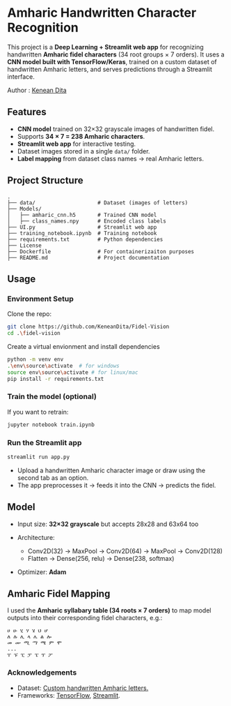 # Amharic Handwritten Character Recognition

This project is a **Deep Learning + Streamlit web app** for recognizing handwritten **Amharic fidel characters** (34 root groups × 7 orders).
It uses a **CNN model built with TensorFlow/Keras**, trained on a custom dataset of handwritten Amharic letters, and serves predictions through a Streamlit interface.

Author : [Kenean Dita](https://github.com/KeneanDita)

## Features

* **CNN model** trained on 32×32 grayscale images of handwritten fidel.
* Supports **34 × 7 = 238 Amharic characters**.
* **Streamlit web app** for interactive testing.
* Dataset images stored in a single `data/` folder.
* **Label mapping** from dataset class names → real Amharic letters.

## Project Structure

```PS
.
├── data/                    # Dataset (images of letters)
├── Models/
│   ├── amharic_cnn.h5       # Trained CNN model
│   ├── class_names.npy      # Encoded class labels
├── UI.py                    # Streamlit web app
├── training_notebook.ipynb  # Training notebook
├── requirements.txt         # Python dependencies
├── License
├── Dockerfile               # For containerizaiton purposes
├── README.md                # Project documentation
```

## Usage

### Environment Setup

Clone the repo:

```bash
git clone https://github.com/KeneanDita/Fidel-Vision
cd .\fidel-vision
```

Create a virtual envionment and install dependencies

```bash
python -m venv env
.\env\source\activate  # for windows
source env\source\activate # for linux/mac
pip install -r requirements.txt
```

### Train the model (optional)

If you want to retrain:

```bash
jupyter notebook train.ipynb
```

### Run the Streamlit app

```bash
streamlit run app.py
```

* Upload a handwritten Amharic character image or draw using the second tab as an option.
* The app preprocesses it → feeds it into the CNN → predicts the fidel.

## Model

* Input size: **32×32 grayscale** but accepts 28x28 and 63x64 too
* Architecture:

  * Conv2D(32) → MaxPool → Conv2D(64) → MaxPool → Conv2D(128)
  * Flatten → Dense(256, relu) → Dense(238, softmax)
* Optimizer: **Adam**

## Amharic Fidel Mapping

I used the **Amharic syllabary table (34 roots × 7 orders)** to map model outputs into their corresponding fidel characters, e.g.:

```P
ሀ ሁ ሂ ሃ ሄ ህ ሆ
ለ ሉ ሊ ላ ሌ ል ሎ
መ ሙ ሚ ማ ሜ ም ሞ
...
ፐ ፑ ፒ ፓ ፔ ፕ ፖ
```

### Acknowledgements

* Dataset: [Custom handwritten Amharic letters.](https://www.kaggle.com/datasets/shahabdulmazid/handwritten)
* Frameworks: [TensorFlow](https://www.tensorflow.org/), [Streamlit](https://streamlit.io/).
